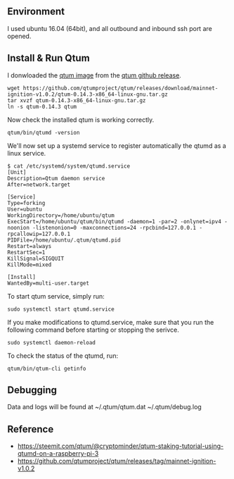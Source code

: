 
## Environment
I used ubuntu 16.04 (64bit), and all outbound and inbound ssh port are opened. 

## Install & Run Qtum 
I donwloaded the [qtum image](https://github.com/qtumproject/qtum/releases/download/mainnet-ignition-v1.0.2/qtum-0.14.3-x86_64-linux-gnu.tar.gz)
from the [qtum github release](https://github.com/qtumproject/qtum/releases/tag/mainnet-ignition-v1.0.2).
```
wget https://github.com/qtumproject/qtum/releases/download/mainnet-ignition-v1.0.2/qtum-0.14.3-x86_64-linux-gnu.tar.gz
tar xvzf qtum-0.14.3-x86_64-linux-gnu.tar.gz
ln -s qtum-0.14.3 qtum
```
Now check the installed qtum is working correctly.
```
qtum/bin/qtumd -version
```
We'll now set up a systemd service to register automatically the qtumd as a linux service.
```
$ cat /etc/systemd/system/qtumd.service
[Unit]
Description=Qtum daemon service
After=network.target

[Service]
Type=forking
User=ubuntu
WorkingDirectory=/home/ubuntu/qtum
ExecStart=/home/ubuntu/qtum/bin/qtumd -daemon=1 -par=2 -onlynet=ipv4 -noonion -listenonion=0 -maxconnections=24 -rpcbind=127.0.0.1 -rpcallowip=127.0.0.1
PIDFile=/home/ubuntu/.qtum/qtumd.pid
Restart=always
RestartSec=1
KillSignal=SIGQUIT
KillMode=mixed

[Install]
WantedBy=multi-user.target
```

To start qtum service, simply run:
```
sudo systemctl start qtumd.service
```

If you make modifications to qtumd.service, make sure that you run the following command before starting or stopping the serivce.
```
sudo systemctl daemon-reload
```

To check the status of the qtumd, run:
```
qtum/bin/qtum-cli getinfo
```

## Debugging
Data and logs will be found at ~/.qtum/qtum.dat ~/.qtum/debug.log


## Reference
- https://steemit.com/qtum/@cryptominder/qtum-staking-tutorial-using-qtumd-on-a-raspberry-pi-3
- https://github.com/qtumproject/qtum/releases/tag/mainnet-ignition-v1.0.2
